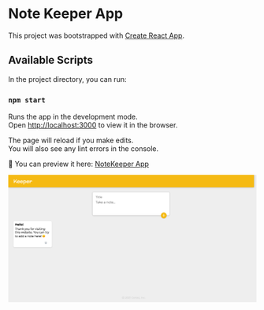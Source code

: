 # Note Keeper App

This project was bootstrapped with [Create React App](https://github.com/facebook/create-react-app).

## Available Scripts

In the project directory, you can run:

### `npm start`

Runs the app in the development mode.\
Open [http://localhost:3000](http://localhost:3000) to view it in the browser.

The page will reload if you make edits.\
You will also see any lint errors in the console.

💾 You can preview it here: [NoteKeeper App](https://notekeeperos.netlify.app/)

<img src="https://github.com/lyndoncortez/The-Complete-2020-Web-Development-Bootcamp/blob/master/notekeeperapp/screenshot.png?raw=true">
